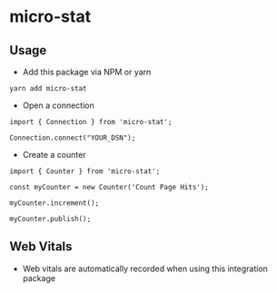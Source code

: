 # micro-stat

## Usage
- Add this package via NPM or yarn

```
yarn add micro-stat
```
- Open a connection
```
import { Connection } from 'micro-stat';

Connection.connect("YOUR_DSN");
```

- Create a counter
```
import { Counter } from 'micro-stat';

const myCounter = new Counter('Count Page Hits');

myCounter.increment();

myCounter.publish();
```

## Web Vitals
- Web vitals are automatically recorded when using this integration package